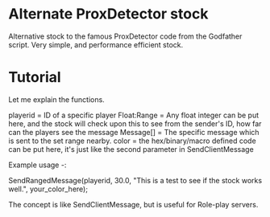 Alternate ProxDetector stock
======================

Alternative stock to the famous ProxDetector code from the Godfather script. Very simple, and performance efficient stock.

Tutorial
======================

Let me explain the functions.

playerid = ID of a specific player
Float:Range = Any float integer can be put here, and the stock will check upon this to see from the sender's ID, how far can the players see the message
Message[] = The specific message which is sent to the set range nearby.
color = the hex/binary/macro defined code can be put here, it's just like the second parameter in SendClientMessage

Example usage -:

SendRangedMessage(playerid, 30.0, "This is a test to see if the stock works well.", your_color_here);

The concept is like SendClientMessage, but is useful for Role-play servers.
